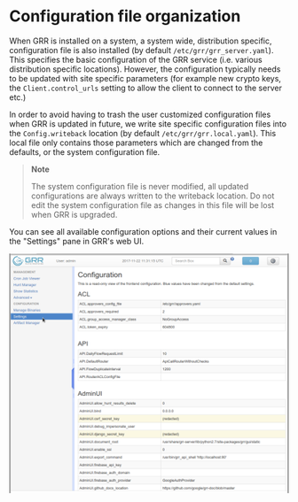 # Configuration file organization

When GRR is installed on a system, a system wide, distribution specific, configuration file is also installed (by default `/etc/grr/grr_server.yaml`). This specifies the basic configuration of the GRR service (i.e. various distribution specific locations). However, the configuration typically needs to be updated with site specific parameters (for example new crypto keys, the `Client.control_urls` setting to allow the client to connect to the server etc.)

In order to avoid having to trash the user customized configuration files when GRR is updated in future, we write site specific configuration files into the `Config.writeback` location (by default `/etc/grr/grr.local.yaml`). This local file only contains those parameters which are changed from the defaults, or the system configuration file.

> **Note**
>
> The system configuration file is never modified, all updated configurations are always written to the writeback location. Do not  edit the system configuration file as changes in this file will be  lost when GRR is upgraded.

You can see all available configuration options and their current values in the "Settings" pane in GRR's web UI.

![Settings View](../../images/settings_view.png)
